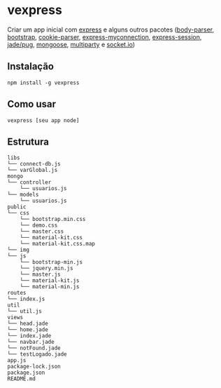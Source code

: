 # vexpress

Criar um app inicial com [express](http://expressjs.com/pt-br/) e alguns outros pacotes ([body-parser](https://github.com/expressjs/body-parser), [bootstrap](https://getbootstrap.com/docs/3.3/), [cookie-parser](https://github.com/expressjs/cookie-parser), [express-myconnection](https://github.com/pwalczyszyn/express-myconnection), [express-session](https://github.com/expressjs/session), [jade/pug](https://github.com/pugjs/pug), [mongoose](http://mongoosejs.com/), [multiparty](https://github.com/pillarjs/multiparty) e [socket.io](https://socket.io/))

## Instalação

```
npm install -g vexpress
```

## Como usar

```
vexpress [seu app node]
```
## Estrutura

```
libs
└── connect-db.js
└── varGlobal.js
mongo
└── controller
	└── usuarios.js
└── models
	└── usuarios.js
public
└── css
	└── bootstrap.min.css
    └── demo.css
    └── master.css
    └── material-kit.css
    └── material-kit.css.map
└── img
└── js
    └── bootstrap-min.js
    └── jquery.min.js
    └── master.js
    └── material-kit.js
    └── material-min.js
routes
└── index.js
util
└── util.js
views
└── head.jade
└── home.jade
└── index.jade
└── navbar.jade
└── notFound.jade
└── testLogado.jade
app.js
package-lock.json
package.json
README.md
```
